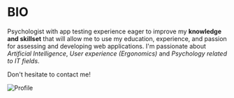 # BIO

Psychologist with app testing experience eager to improve my **knowledge and
skillset** that will allow me to use my education, experience, and passion
for assessing and developing web applications. I'm passionate about _Artificial Intelligence_, _User experience (Ergonomics)_ and _Psychology related to IT fields_.

Don't hesitate to contact me!

![Profile](img/juan.jpg)
